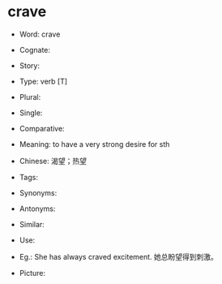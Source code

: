 # crave

- Word: crave
- Cognate: 
- Story: 

- Type: verb [T]
- Plural: 
- Single: 
- Comparative: 
- Meaning: to have a very strong desire for sth
- Chinese: 渴望；热望
- Tags: 
- Synonyms: 
- Antonyms: 
- Similar: 
- Use: 
- Eg.: She has always craved excitement. 她总盼望得到刺激。
- Picture: 

